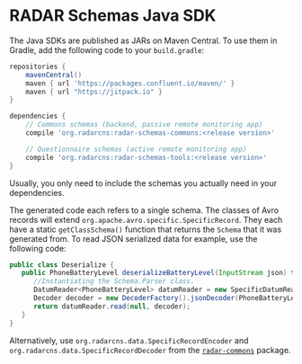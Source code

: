 # RADAR Schemas Java SDK

The Java SDKs are published as JARs on Maven Central. To use them in Gradle, add the following code to your `build.gradle`:

```gradle
repositories {
    mavenCentral()
    maven { url 'https://packages.confluent.io/maven/' }
    maven { url "https://jitpack.io" }
}

dependencies {
    // Commons schemas (backend, passive remote monitoring app)
    compile 'org.radarcns:radar-schemas-commons:<release version>'

    // Questionnaire schemas (active remote monitoring app)
    compile 'org.radarcns:radar-schemas-tools:<release version>'
}
```
Usually, you only need to include the schemas you actually need in your dependencies.

The generated code each refers to a single schema. The classes of Avro records will extend `org.apache.avro.specific.SpecificRecord`. They each have a static `getClassSchema()` function that returns the `Schema` that it was generated from. To read JSON serialized data for example, use the following code:

```java
public class Deserialize {
   public PhoneBatteryLevel deserializeBatteryLevel(InputStream json) throws Exception {
      //Instantiating the Schema.Parser class.
      DatumReader<PhoneBatteryLevel> datumReader = new SpecificDatumReader<>(PhoneBatteryLevel.class);
      Decoder decoder = new DecoderFactory().jsonDecoder(PhoneBatteryLevel.getClassSchema(), outputStream);
      return datumReader.read(null, decoder);
   }
}
```

Alternatively, use `org.radarcns.data.SpecificRecordEncoder` and `org.radarcns.data.SpecificRecordDecoder` from the [`radar-commons`](https://github.com/RADAR-base/radar-commons) package.
